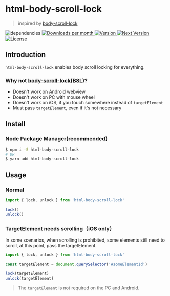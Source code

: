 # html-body-scroll-lock

> inspired by [body-scroll-lock](https://github.com/willmcpo/body-scroll-lock)

<img src="https://img.shields.io/badge/dependencies-none-green.svg" alt="dependencies">
<a href="https://www.npmjs.com/package/html-body-scroll-lock" target="_blank">
    <img src="https://badgen.net/npm/dm/html-body-scroll-lock" alt="Downloads per month">
    <img src="https://img.shields.io/npm/v/html-body-scroll-lock.svg" alt="Version">
    <img src="https://img.shields.io/npm/v/html-body-scroll-lock/next.svg" alt="Next Version">
    <img src="https://img.shields.io/npm/l/html-body-scroll-lock.svg" alt="License">
</a>

## Introduction
`html-body-scroll-lock` enables body scroll locking for everything.

### Why not [body-scroll-lock(BSL)](https://github.com/willmcpo/body-scroll-lock)?
* Doesn't work on Android webview
* Doesn't work on PC with mouse wheel
* Doesn't work on iOS, if you touch somewhere instead of `targetElement`
* Must pass `targetElement`, even if it's not necessary

## Install
### Node Package Manager(recommended)

```bash
$ npm i -S html-body-scroll-lock
# OR
$ yarn add html-body-scroll-lock
```

## Usage
### Normal

```js
import { lock, unlock } from 'html-body-scroll-lock'

lock()
unlock()
```

### TargetElement needs scrolling（iOS only）
In some scenarios, when scrolling is prohibited, some elements still need to scroll, at this point, pass the targetElement.

```js
import { lock, unlock } from 'html-body-scroll-lock'

const targetElement = document.querySelector('#someElementId')

lock(targetElement)
unlock(targetElement)
```

> The `targetElement` is not required on the PC and Android.
